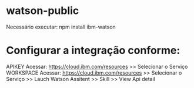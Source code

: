 # watson-public

Necessário executar:
npm install ibm-watson 

# Configurar a integração conforme:
APIKEY Acessar: https://cloud.ibm.com/resources >> Selecionar o Serviço
WORKSPACE Acessar: https://cloud.ibm.com/resources >> Selecionar o Serviço >> Lauch Watson Assitent >> Skill >> View Api detail 
